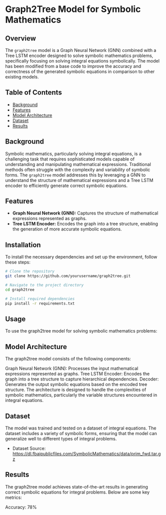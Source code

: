 # Graph2Tree Model for Symbolic Mathematics

## Overview

The `graph2tree` model is a Graph Neural Network (GNN) combined with a Tree LSTM encoder designed to solve symbolic mathematics problems, specifically focusing on solving integral equations symbolically. The model has been modified from a base code to improve the accuracy and correctness of the generated symbolic equations in comparison to other existing models.

## Table of Contents

- [Background](#background)
- [Features](#features)
- [Model Architecture](#model-architecture)
- [Dataset](#dataset)
- [Results](#results)

## Background

Symbolic mathematics, particularly solving integral equations, is a challenging task that requires sophisticated models capable of understanding and manipulating mathematical expressions. Traditional methods often struggle with the complexity and variability of symbolic forms. The `graph2tree` model addresses this by leveraging a GNN to understand the structure of mathematical expressions and a Tree LSTM encoder to efficiently generate correct symbolic equations.

## Features

- **Graph Neural Network (GNN):** Captures the structure of mathematical expressions represented as graphs.
- **Tree LSTM Encoder:** Encodes the graph into a tree structure, enabling the generation of more accurate symbolic equations.

## Installation

To install the necessary dependencies and set up the environment, follow these steps:

```bash
# Clone the repository
git clone https://github.com/yourusername/graph2tree.git

# Navigate to the project directory
cd graph2tree

# Install required dependencies
pip install -r requirements.txt
```
## Usage
To use the graph2tree model for solving symbolic mathematics problems:

## Model Architecture
The graph2tree model consists of the following components:

Graph Neural Network (GNN): Processes the input mathematical expressions represented as graphs.
Tree LSTM Encoder: Encodes the graph into a tree structure to capture hierarchical dependencies.
Decoder: Generates the output symbolic equations based on the encoded tree structure.
The architecture is designed to handle the complexities of symbolic mathematics, particularly the variable structures encountered in integral equations.

## Dataset
The model was trained and tested on a dataset of integral equations. The dataset includes a variety of symbolic forms, ensuring that the model can generalize well to different types of integral problems.

- Dataset Source: https://dl.fbaipublicfiles.com/SymbolicMathematics/data/prim_fwd.tar.gz

## Results
The graph2tree model achieves state-of-the-art results in generating correct symbolic equations for integral problems. Below are some key metrics:

Accuracy: 78%




